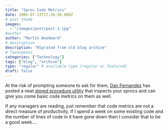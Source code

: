 ```yaml
---
title: "Sproc Code Metrics"
date: 2005-07-13T17:26:56.000Z
# post thumb
images:
  - "/images/post/post-1.jpg"
#author
author: "Martin Woodward"
# description
description: "Migrated from old blog archive"
# Taxonomies
categories: ["Technology"]
tags: ["blog", "archive"]
type: "regular" # available type (regular or featured)
draft: false
---
```


At the risk of prompting someone to ask for them, [Dan Fernandez](http://blogs.msdn.com/danielfe/) has posted a neat [stored procedure utility](http://blogs.msdn.com/danielfe/archive/2005/07/10/437312.aspx) that inspects your sprocs and can give you come basic code metrics on them as well.

If any managers are reading, just remember that code metrics are not a direct measure of productivity.  If I spend a week on some existing code and the number of lines of code in it have gone down then I consider that to be a good week....